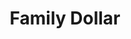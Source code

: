 ---
title: "Family Dollar"
url: /indianapolis/family-dollar-south-east-street-c4/
shop: Kramladen
---